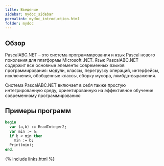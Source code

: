 ```yaml
---
title: Введение
sidebar: mydoc_sidebar
permalink: mydoc_introduction.html
folder: mydoc
---
```


## Обзор

PascalABC.NET – это система программирования и язык Pascal нового поколения для платформы Microsoft .NET. Язык PascalABC.NET содержит все основные элементы современных языков программирования: модули, классы, перегрузку операций, интерфейсы, исключения, обобщенные классы, сборку мусора, лямбда-выражения. 

Система PascalABC.NET включает в себя также простую интегрированную среду, ориентированную на эффективное обучение современному программированию

## Примеры программ

```pascal
begin
  var (a,b) := ReadInteger2;
  var min := a;
  if b < min then
    min := b;
  Print(min);    
end.
```

{% include links.html %}
